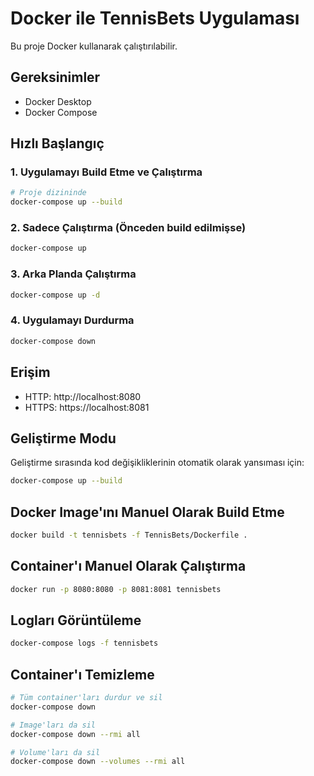 # Docker ile TennisBets Uygulaması

Bu proje Docker kullanarak çalıştırılabilir.

## Gereksinimler

- Docker Desktop
- Docker Compose

## Hızlı Başlangıç

### 1. Uygulamayı Build Etme ve Çalıştırma

```bash
# Proje dizininde
docker-compose up --build
```

### 2. Sadece Çalıştırma (Önceden build edilmişse)

```bash
docker-compose up
```

### 3. Arka Planda Çalıştırma

```bash
docker-compose up -d
```

### 4. Uygulamayı Durdurma

```bash
docker-compose down
```

## Erişim

- HTTP: http://localhost:8080
- HTTPS: https://localhost:8081

## Geliştirme Modu

Geliştirme sırasında kod değişikliklerinin otomatik olarak yansıması için:

```bash
docker-compose up --build
```

## Docker Image'ını Manuel Olarak Build Etme

```bash
docker build -t tennisbets -f TennisBets/Dockerfile .
```

## Container'ı Manuel Olarak Çalıştırma

```bash
docker run -p 8080:8080 -p 8081:8081 tennisbets
```

## Logları Görüntüleme

```bash
docker-compose logs -f tennisbets
```

## Container'ı Temizleme

```bash
# Tüm container'ları durdur ve sil
docker-compose down

# Image'ları da sil
docker-compose down --rmi all

# Volume'ları da sil
docker-compose down --volumes --rmi all
```

